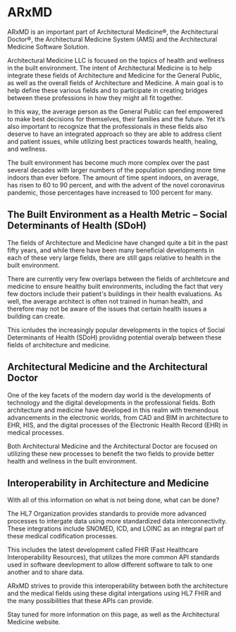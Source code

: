 # ARxMD

ARxMD is an important part of Architectural Medicine®, the Architectural Doctor®, the Architectural Medicine System (AMS) and the Architectural Medicine Software Solution.

Architectural Medicine LLC is focused on the topics of health and wellness in the built environment. The intent of Architectural Medicine is to help integrate these fields of Architecture and Medicine for the General Public, as well as the overall fields of Architecture and Medicine. A main goal is to help define these various fields and to participate in creating bridges between these professions in how they might all fit together.

In this way, the average person as the General Public can feel empowered to make best decisions for themselves, their families and the future. Yet it’s also important to recognize that the professionals in these fields also deserve to have an integrated approach so they are able to address client and patient issues, while utilizing best practices towards health, healing, and wellness.

The built environment has become much more complex over the past several decades with larger numbers of the population spending more time indoors than ever before. The amount of time spent indoors, on average, has risen to 60 to 90 percent, and with the advent of the novel coronavirus pandemic, those percentages have increased to 100 percent for many.

## The Built Environment as a Health Metric – Social Determinants of Health (SDoH)

The fields of Architecture and Medicine have changed quite a bit in the past fifty years, and while there have been many beneficial developments in each of these very large fields, there are still gaps relative to health in the built environment.

There are currently very few overlaps between the fields of architetcure and medicine to ensure healthy built environments, including the fact that very few doctors include their patient's buildings in their health evaluations. As well, the average architect is often not trained in human health, and therefore may not be aware of the issues that certain health issues a building can create.

This icnludes the increasingly popular developments in the topics of Social Determinants of Health (SDoH) proviidng potential overalp between these fields of architecture and medicine.

## Architectural Medicine and the Architectural Doctor

One of the key facets of the modern day world is the developments of technology and the digital developments in the professional fields. Both architecture and medicine have developed in this realm with tremendous advancements in the electronic worlds, from CAD and BIM in architecture to EHR, HIS, and the digital processes of the Electronic Health Record (EHR) in medical processes.

Both Architectural Medicine and the Architectural Doctor are focused on utilizing these new processes to benefit the two fields to provide better health and wellness in the built environment.

## Interoperability in Architecture and Medicine

With all of this information on what is not being done, what can be done?

The HL7 Organization provides standards to provide more advanced processes to intergate data using more standardized data interconnectivity. These integrations include SNOMED, ICD, and LOINC as an integral part of these medical codification processes.

This includes the latest development called FHIR (Fast Healthcare Interoperability Resources), that utilizes the more common API standards used in software deevlopment to allow different software to talk to one another and to share data.

ARxMD strives to provide this interoperability between both the architecture and the medical fields using these digital intergations using HL7 FHIR and the many possibilities that these APIs can provide.

Stay tuned for more information on this page, as well as the Architectural Medicine website.
